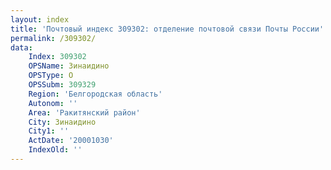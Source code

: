 ```yaml
---
layout: index
title: 'Почтовый индекс 309302: отделение почтовой связи Почты России'
permalink: /309302/
data:
    Index: 309302
    OPSName: Зинаидино
    OPSType: О
    OPSSubm: 309329
    Region: 'Белгородская область'
    Autonom: ''
    Area: 'Ракитянский район'
    City: Зинаидино
    City1: ''
    ActDate: '20001030'
    IndexOld: ''
---
```

